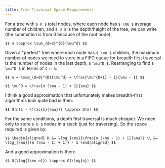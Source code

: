 ```yaml
---
title: Tree Traversal Space Requirements
---
```


For a tree with `$ n $` total nodes, where each node has `$ \mu $`
average number of children, and `$ D $` is the depth/height of the
tree, we can write (the summation is from 0 because of the root node):

`$$
n \approx \sum_{d=0}^{D}{\mu^d}
$$`

Given a "perfect" tree where each node has `$ \mu $` children, the
maximum number of nodes we need to store in a FIFO queue for breadth
first traversal is the number of nodes in the last depth, `$ \mu^D $`.
Rearranging to find `$ \mu^D $` in terms of `$ n $`:

`$$
n = \sum_{d=0}^{D}{\mu^d} = \frac{\mu^{D+1} - 1}{\mu - 1}
$$`

`$$
\mu^D = \frac{n (\mu - 1) + 1}{\mu}
$$`

I think a good approximation that unfortunately makes breadth-first
algorithms look quite bad is then:

`$$
O(n(1 - \frac{1}{\mu})) \approx O(n)
$$`

For the same conditions, a depth first traversal is much cheaper.
We need only to store `$ D $` nodes in a stack (just for traversing).
So the space required is given by:

`$$
\begin{aligned}
D &= \log_{\mu}{\frac{n (\mu - 1) + 1}{\mu}} \\
  &= \log_{\mu}{(n (\mu - 1) + 1)} - 1
\end{aligned}
$$`

And a good approximation is then:

`$$
O(\log{(\mu n)}) \approx O(\log{n})
$$`
